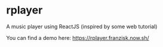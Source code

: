 # rplayer
A music player using ReactJS (inspired by some web tutorial)

You can find a demo here: https://rplayer.franzisk.now.sh/
